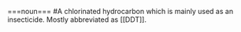 ===noun===
#A chlorinated hydrocarbon which is mainly used as an insecticide. Mostly abbreviated as [[DDT]].